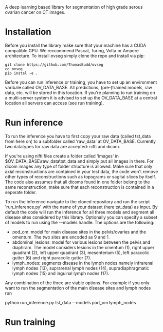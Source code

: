 A deep learning based library for segmentation of high grade serous ovarian cancer on CT images.

# Installation

Before you install the library make sure that your machine has a CUDA compatible GPU.
We reccommend Pascal, Turing, Volta or Ampere architecture.
To install ovseg simply clone the repo and install via pip:

```
git clone https://github.com/ThomasBudd/ovseg
cd ovseg
pip instal -e .
```

Before you can run inference or training, you have to set up an environment varibale called OV_DATA_BASE.
All predictions, (pre-)trained models, raw data, etc. will be stored in this location.
If you're planning to run training on a multi-server system it is advised to set up the OV_DATA_BASE at a central location all servers can access (see run training).

# Run inference

To run the inference you have to first copy your raw data (called tst_data from here on) to a subfolder called 'raw_data' at OV_DATA_BASE. Currently two datatypes for raw data are accepted: nifti and dicom.

If you're using nifti files create a folder called 'images' in $OV_DATA_BASE\raw_data\tst_data and simply put all images in there.
For dicom images any type of folder structure is allowed. Make sure that only axial reconstructions are contained in your test data, the code won't remove other types of reconstructions such as topograms or sagital slices by itself. The code also assumes that all dicoms found in one folder belong to the same reconstruction, make sure that each reconstruction is contained in a seperate folder.

To run the inference navigate to the cloned repository and run the script 'run_inference.py' with the name of your dataset (here tst_data) as input.
By default the code will run the inference for all three models and segment all disease sites considered by this library. Optionally you can specify a subset of models to run using the --models handle. The options are the following:

- pod_om: model for main disease sites in the pelvis/ovaries and the omentum. The two sites are encoded as 9 and 1.
- abdominal_lesions: model for various lesions between the pelvis and diaphram. The model considers lesions in the omentum (1), right upper quadrant (2), left upper quadrant (3), mesenterium (5), left paracolic gutter (6) and right  paracolic gutter (7).
- lymph_nodes: segments disease in the lymph nodes namely infrarenal lymph nodes (13), suprarenal lymph nodes (14), supradiaphragmatic lymph nodes (15) and inguinal 
lymph nodes (17).

Any combination of the three are viable options. For example if you only want to run the segmentation of the main disease sites and lymph nodes run

python run_inference.py tst_data --models pod_om lymph_nodes

# Run training

